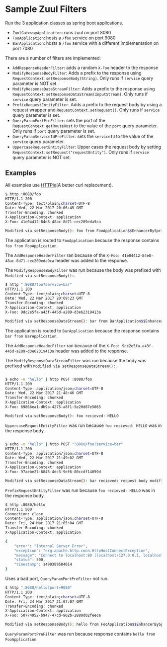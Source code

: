 # Sample Zuul Filters

Run the 3 application classes as spring boot applications.

- `ZuulGatewayApplication`: runs zuul on port 8080
- `FooApplication`: hosts a `/foo` service on port 9080
- `BarApplication`: hosts a `/foo` service with a different implementation on port 7080


There are a number of filters are implemented:

- `AddResponseHeaderFilter`: adds a random `X-Foo` header to the response
- `ModifyResponseBodyFilter`: Adds a prefix to the response using `RequestContext.setResponseBody(String)`. Only runs if `service` query parameter is NOT set.
- `ModifyResponseDataStreamFilter`: Adds a prefix to the response using `RequestContext.setResponseDataStream(InputStream)`. Only runs if `service` query parameter is set.
- `PrefixRequestEntityFilter`: Adds a prefix to the request body by using a request wrapper and `RequestContext.setRequest()`. Only runs if `service` query parameter is set.
- `QueryParamPortPreFilter`: sets the port of the `RequestContext.getRouteHost` to the value of the `port` query parameter. Only runs if `port` query parameter is set.
- `QueryParamServiceIdPreFilter`: sets the `serviceId` to the value of the `service` query parameter.
- `UppercaseRequestEntityFilter`: Upper cases the request body by setting `RequestContext.setRequest("requestEntity")`. Only runs if `service` query parameter is NOT set.

## Examples

All examples use [HTTPie](https://httpie.org/)(A better curl replacement).

```bash
$ http :8080/foo 
HTTP/1.1 200 
Content-Type: text/plain;charset=UTF-8
Date: Wed, 22 Mar 2017 20:06:45 GMT
Transfer-Encoding: chunked
X-Application-Context: application
X-Foo: 41e04412-84e8-48ac-8d71-cec209eda9ca

Modified via setResponseBody(): foo from FooApplication$$EnhancerBySpringCGLIB$$82229332
```

The application is routed to `FooApplication` because the response contains `foo from FooApplication`.

The `AddResponseHeaderFilter` ran because of the `X-Foo: 41e04412-84e8-48ac-8d71-cec209eda9ca` header was added to the response.

The `ModifyResponseBodyFilter` was run because the body was prefixed with `Modified via setResponseBody():`.

```bash
$ http ":8080/foo?service=bar"
HTTP/1.1 200 
Content-Type: text/plain;charset=UTF-8
Date: Wed, 22 Mar 2017 20:09:23 GMT
Transfer-Encoding: chunked
X-Application-Context: application
X-Foo: 9dc2e5fa-a43f-445d-a289-d3e62319413a

Modified via setResponseDataStream(): bar from BarApplication$$EnhancerBySpringCGLIB$$a78c1598

```

The application is routed to `BarApplication` because the response contains `bar from BarApplication`.

The `AddResponseHeaderFilter` ran because of the `X-Foo: 9dc2e5fa-a43f-445d-a289-d3e62319413a` header was added to the response.

The `ModifyResponseDataStreamFilter` was run because the body was prefixed with `Modified via setResponseDataStream():`.

```bash

$ echo -n "hello" | http POST :8080/foo
HTTP/1.1 200 
Content-Type: application/json;charset=UTF-8
Date: Wed, 22 Mar 2017 21:48:46 GMT
Transfer-Encoding: chunked
X-Application-Context: application
X-Foo: 69866ea1-db9a-4275-a8f1-5e20d87e5065

Modified via setResponseBody(): foo recieved: HELLO
```

`UppercaseRequestEntityFilter` was run because `foo recieved: HELLO` was in the response body.

```bash

$ echo -n "hello" | http POST ":8080/foo?service=bar"
HTTP/1.1 200 
Content-Type: application/json;charset=UTF-8
Date: Wed, 22 Mar 2017 21:49:02 GMT
Transfer-Encoding: chunked
X-Application-Context: application
X-Foo: 97aebe27-6845-4dc3-9ef6-80ccdf14059d

Modified via setResponseDataStream(): bar recieved: request body modified via request wrapper: hello
```

`PrefixRequestEntityFilter` was run because `foo recieved: HELLO` was in the response body.

```bash
$ http :8080/hello
HTTP/1.1 500 
Connection: close
Content-Type: application/json;charset=UTF-8
Date: Fri, 24 Mar 2017 21:05:04 GMT
Transfer-Encoding: chunked
X-Application-Context: application

{
    "error": "Internal Server Error",
    "exception": "org.apache.http.conn.HttpHostConnectException",
    "message": "Connect to localhost:80 [localhost/127.0.0.1, localhost/0:0:0:0:0:0:0:1, localhost/fe80:0:0:0:0:0:0:1%1] failed: Connection refused",
    "status": 500,
    "timestamp": 1490389504014
}
```
Uses a bad port, `QueryParamPortPreFilter` not run.

```bash
$ http ":8080/hello?port=9080"
HTTP/1.1 200 
Content-Type: text/plain;charset=UTF-8
Date: Fri, 24 Mar 2017 21:07:07 GMT
Transfer-Encoding: chunked
X-Application-Context: application
X-Foo: 50774952-b947-47cd-902b-2889d02feece

Modified via setResponseBody(): hello from FooApplication$$EnhancerBySpringCGLIB$$82229332

```

`QueryParamPortPreFilter` was run because response contains `hello from FooApplication`.